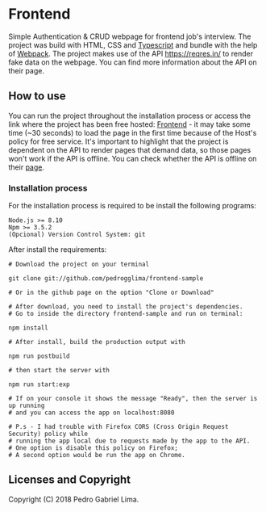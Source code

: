 Frontend
========

Simple Authentication & CRUD webpage for frontend job's interview. The project was build with HTML, CSS and [Typescript](https://www.typescriptlang.org/) and bundle with the help of [Webpack](https://webpack.js.org/). The project makes use of the API https://reqres.in/ to render fake data on the webpage. You can find more information about the API on their page.

## How to use

You can run the project throughout the installation process or access the link where the project has been free hosted: [Frontend](https://rocky-castle-82785.herokuapp.com/) - it may take some time (~30 seconds) to load the page in the first time because of the Host's policy for free service. It's important to highlight that the project is dependent on the API to render pages that demand data, so those pages won't work if the API is offline. You can check whether the API is offline on their [page](https://reqres.in/).

### Installation process

For the installation process is required to be install the following programs:
```
Node.js >= 8.10
Npm >= 3.5.2
(Opcional) Version Control System: git
```

After install the requirements:

```
# Download the project on your terminal

git clone git://github.com/pedrogglima/frontend-sample

# Or in the github page on the option "Clone or Download"

# After download, you need to install the project's dependencies.
# Go to inside the directory frontend-sample and run on terminal:

npm install

# After install, build the production output with

npm run postbuild

# then start the server with

npm run start:exp

# If on your console it shows the message "Ready", then the server is up running
# and you can access the app on localhost:8080

# P.s - I had trouble with Firefox CORS (Cross Origin Request Security) policy while
# running the app local due to requests made by the app to the API.
# One option is disable this policy on Firefox;
# A second option would be run the app on Chrome.

```
## Licenses and Copyright

Copyright (C) 2018 Pedro Gabriel Lima.  
